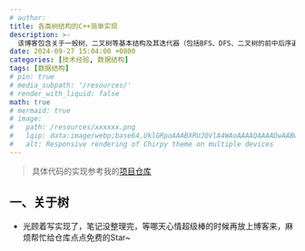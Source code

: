 ```yaml
---
# author:
title: 各类树结构的C++简单实现
description: >-
  该博客包含关于一般树、二叉树等基本结构及其迭代器（包括BFS、DFS、二叉树的前中后序遍历）的无STL的基本C++实现及其相关分析
date: 2024-09-27 15:04:00 +0800
categories: [技术经验, 数据结构]
tags: [数据结构]
# pin: true
# media_subpath: '/resources/'
# render_with_liquid: false
math: true
# mermaid: true
# image:
#   path: /resources/xxxxxx.png
#   lqip: data:image/webp;base64,UklGRpoAAABXRUJQVlA4WAoAAAAQAAAADwAABwAAQUxQSDIAAAARL0AmbZurmr57yyIiqE8oiG0bejIYEQTgqiDA9vqnsUSI6H+oAERp2HZ65qP/VIAWAFZQOCBCAAAA8AEAnQEqEAAIAAVAfCWkAALp8sF8rgRgAP7o9FDvMCkMde9PK7euH5M1m6VWoDXf2FkP3BqV0ZYbO6NA/VFIAAAA
#   alt: Responsive rendering of Chirpy theme on multiple devices
---
```


>具体代码的实现参考我的[项目仓库](https://github.com/WhythZ/DataStructure/tree/master/Codes/02-Tree)

## 一、关于树
- 光顾着写实现了，笔记没整理完，等哪天心情超级棒的时候再放上博客来，麻烦帮忙给仓库点点免费的Star~